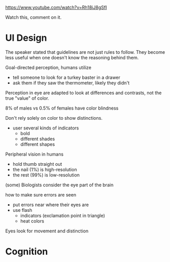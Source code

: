 https://www.youtube.com/watch?v=Rh18iJ8gSfI

Watch this, comment on it.

# UI Design

The speaker stated that guidelines are not just rules to follow. They become less useful when one doesn't know the reasoning behind them.

Goal-directed perception, humans utilize
- tell someone to look for a turkey baster in a drawer
- ask them if they saw the thermometer, likely they didn't

Perception in eye are adapted to look at differences and contrasts, not the true "value" of color.

8% of males vs 0.5% of females have color blindness

Don't rely solely on color to show distinctions.
- user several kinds of indicators
	- bold
	- different shades
	- different shapes

Peripheral vision in humans
- hold thumb straight out
- the nail (1%) is high-resolution
- the rest (99%) is low-resolution

(some) Biologists consider the eye part of the brain

how to make sure errors are seen
- put errors near where their eyes are
- use flash
	- indicators (exclamation point in triangle)
	- heat colors

Eyes look for movement and distinction

# Cognition




